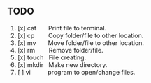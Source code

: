 ## TODO

1. [x]  cat		&nbsp;&nbsp;&nbsp;&nbsp;&nbsp;&nbsp;Print file to terminal.
2. [x]  cp		&nbsp;&nbsp;&nbsp;&nbsp;&nbsp;&nbsp; Copy folder/file to other location.
3. [x]  mv		&nbsp;&nbsp;&nbsp;&nbsp;&nbsp;  Move folder/file to other location.
4. [x]  rm		&nbsp;&nbsp;&nbsp;&nbsp;&nbsp;&nbsp;  Remove folder/file.
5. [x]  touch	&nbsp; File creating.
6. [x]  mkdir	&nbsp;	 Make new directory.
7. [ ]  vi    &nbsp;&nbsp;&nbsp;&nbsp;&nbsp;&nbsp;&nbsp;&nbsp; program to open/change files.
